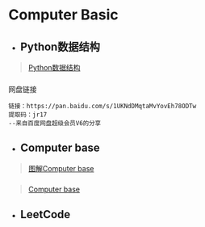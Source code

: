 # Computer Basic

- ## Python数据结构

> [Python数据结构](Python_data_structures/README.md)
###
网盘链接
```
链接：https://pan.baidu.com/s/1UKNdDMqtaMvYovEh78ODTw 
提取码：jr17 
--来自百度网盘超级会员V6的分享
```

###
- ## Computer base

> [图解Computer base](CS-Base-main/README.md)
###
> [Computer base](CS-Notes-master/README.md)

- ## LeetCode
